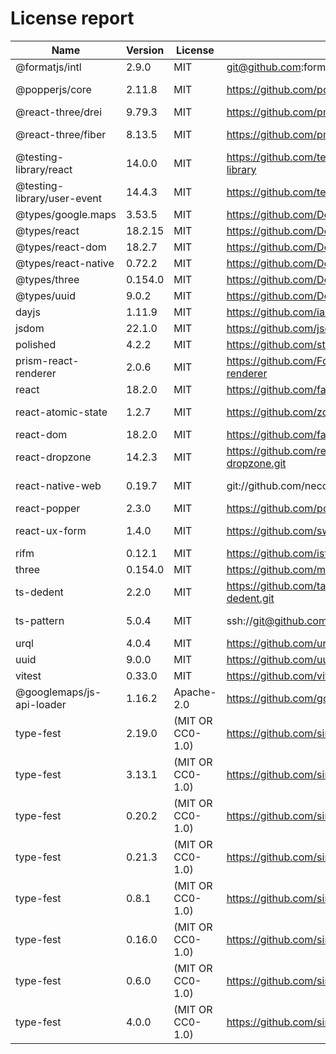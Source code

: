# License report

Name | Version | License | URL | VendorUrl | VendorName
--- | --- | --- | --- | --- | ---
@formatjs/intl | 2.9.0 | MIT | git@github.com:formatjs/formatjs.git | https://formatjs.io/ | Long Ho
@popperjs/core | 2.11.8 | MIT | https://github.com/popperjs/popper-core.git | Unknown | Federico Zivolo
@react-three/drei | 9.79.3 | MIT | https://github.com/pmndrs/drei.git | https://github.com/pmndrs/drei | Unknown
@react-three/fiber | 8.13.5 | MIT | https://github.com/pmndrs/react-three-fiber.git | https://github.com/pmndrs/react-three-fiber#readme | Paul Henschel
@testing-library/react | 14.0.0 | MIT | https://github.com/testing-library/react-testing-library | https://github.com/testing-library/react-testing-library#readme | Kent C. Dodds
@testing-library/user-event | 14.4.3 | MIT | https://github.com/testing-library/user-event | https://github.com/testing-library/user-event#readme | Giorgio Polvara
@types/google.maps | 3.53.5 | MIT | https://github.com/DefinitelyTyped/DefinitelyTyped.git | https://github.com/DefinitelyTyped/DefinitelyTyped/tree/master/types/google.maps | Unknown
@types/react | 18.2.15 | MIT | https://github.com/DefinitelyTyped/DefinitelyTyped.git | https://github.com/DefinitelyTyped/DefinitelyTyped/tree/master/types/react | Unknown
@types/react-dom | 18.2.7 | MIT | https://github.com/DefinitelyTyped/DefinitelyTyped.git | https://github.com/DefinitelyTyped/DefinitelyTyped/tree/master/types/react-dom | Unknown
@types/react-native | 0.72.2 | MIT | https://github.com/DefinitelyTyped/DefinitelyTyped.git | https://github.com/DefinitelyTyped/DefinitelyTyped/tree/master/types/react-native | Unknown
@types/three | 0.154.0 | MIT | https://github.com/DefinitelyTyped/DefinitelyTyped.git | https://github.com/DefinitelyTyped/DefinitelyTyped/tree/master/types/three | Unknown
@types/uuid | 9.0.2 | MIT | https://github.com/DefinitelyTyped/DefinitelyTyped.git | https://github.com/DefinitelyTyped/DefinitelyTyped/tree/master/types/uuid | Unknown
dayjs | 1.11.9 | MIT | https://github.com/iamkun/dayjs.git | https://day.js.org/ | iamkun
jsdom | 22.1.0 | MIT | https://github.com/jsdom/jsdom.git | Unknown | Unknown
polished | 4.2.2 | MIT | https://github.com/styled-components/polished.git | https://polished.js.org/ | Brian Hough
prism-react-renderer | 2.0.6 | MIT | https://github.com/FormidableLabs/prism-react-renderer | Unknown | Unknown
react | 18.2.0 | MIT | https://github.com/facebook/react.git | https://reactjs.org/ | Unknown
react-atomic-state | 1.2.7 | MIT | https://github.com/zoontek/react-atomic-state.git | https://github.com/zoontek/react-atomic-state#readme | Mathieu Acthernoene
react-dom | 18.2.0 | MIT | https://github.com/facebook/react.git | https://reactjs.org/ | Unknown
react-dropzone | 14.2.3 | MIT | https://github.com/react-dropzone/react-dropzone.git | https://github.com/react-dropzone/react-dropzone | Param Aggarwal
react-native-web | 0.19.7 | MIT | git://github.com/necolas/react-native-web.git | Unknown | Nicolas Gallagher
react-popper | 2.3.0 | MIT | https://github.com/popperjs/react-popper | https://popper.js.org/react-popper | Travis Arnold
react-ux-form | 1.4.0 | MIT | https://github.com/swan-io/react-ux-form.git | https://github.com/swan-io/react-ux-form#readme | Mathieu Acthernoene
rifm | 0.12.1 | MIT | https://github.com/istarkov/rifm.git | Unknown | istarkov
three | 0.154.0 | MIT | https://github.com/mrdoob/three.js | https://threejs.org/ | mrdoob
ts-dedent | 2.2.0 | MIT | https://github.com/tamino-martinius/node-ts-dedent.git | Unknown | Tamino Martinius
ts-pattern | 5.0.4 | MIT | ssh://git@github.com/gvergnaud/ts-pattern.git | https://github.com/gvergnaud/ts-pattern#readme | Gabriel Vergnaud
urql | 4.0.4 | MIT | https://github.com/urql-graphql/urql.git | https://formidable.com/open-source/urql/docs/ | Unknown
uuid | 9.0.0 | MIT | https://github.com/uuidjs/uuid.git | Unknown | Unknown
vitest | 0.33.0 | MIT | https://github.com/vitest-dev/vitest.git | https://github.com/vitest-dev/vitest#readme | Anthony Fu
@googlemaps/js-api-loader | 1.16.2 | Apache-2.0 | https://github.com/googlemaps/js-api-loader.git | https://github.com/googlemaps/js-api-loader | Justin Poehnelt
type-fest | 2.19.0 | (MIT OR CC0-1.0) | https://github.com/sindresorhus/type-fest.git | https://sindresorhus.com | Sindre Sorhus
type-fest | 3.13.1 | (MIT OR CC0-1.0) | https://github.com/sindresorhus/type-fest.git | https://sindresorhus.com | Sindre Sorhus
type-fest | 0.20.2 | (MIT OR CC0-1.0) | https://github.com/sindresorhus/type-fest.git | https://sindresorhus.com | Sindre Sorhus
type-fest | 0.21.3 | (MIT OR CC0-1.0) | https://github.com/sindresorhus/type-fest.git | https://sindresorhus.com | Sindre Sorhus
type-fest | 0.8.1 | (MIT OR CC0-1.0) | https://github.com/sindresorhus/type-fest.git | sindresorhus.com | Sindre Sorhus
type-fest | 0.16.0 | (MIT OR CC0-1.0) | https://github.com/sindresorhus/type-fest.git | https://sindresorhus.com | Sindre Sorhus
type-fest | 0.6.0 | (MIT OR CC0-1.0) | https://github.com/sindresorhus/type-fest.git | sindresorhus.com | Sindre Sorhus
type-fest | 4.0.0 | (MIT OR CC0-1.0) | https://github.com/sindresorhus/type-fest.git | https://sindresorhus.com | Sindre Sorhus

